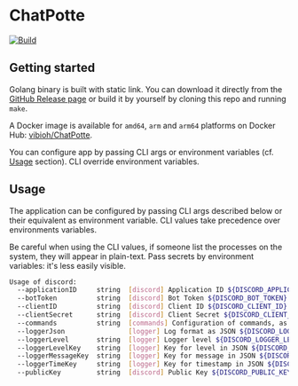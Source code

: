 # ChatPotte

[![Build](https://github.com/ViBiOh/ChatPotte/workflows/Build/badge.svg)](https://github.com/ViBiOh/ChatPotte/actions)

## Getting started

Golang binary is built with static link. You can download it directly from the [GitHub Release page](https://github.com/ViBiOh/ChatPotte/releases) or build it by yourself by cloning this repo and running `make`.

A Docker image is available for `amd64`, `arm` and `arm64` platforms on Docker Hub: [vibioh/ChatPotte](https://hub.docker.com/r/vibioh/ChatPotte/tags).

You can configure app by passing CLI args or environment variables (cf. [Usage](#usage) section). CLI override environment variables.

## Usage

The application can be configured by passing CLI args described below or their equivalent as environment variable. CLI values take precedence over environments variables.

Be careful when using the CLI values, if someone list the processes on the system, they will appear in plain-text. Pass secrets by environment variables: it's less easily visible.

```bash
Usage of discord:
  --applicationID     string  [discord] Application ID ${DISCORD_APPLICATION_ID}
  --botToken          string  [discord] Bot Token ${DISCORD_BOT_TOKEN}
  --clientID          string  [discord] Client ID ${DISCORD_CLIENT_ID}
  --clientSecret      string  [discord] Client Secret ${DISCORD_CLIENT_SECRET}
  --commands          string  [commands] Configuration of commands, as JSON string ${DISCORD_COMMANDS}
  --loggerJson                [logger] Log format as JSON ${DISCORD_LOGGER_JSON} (default false)
  --loggerLevel       string  [logger] Logger level ${DISCORD_LOGGER_LEVEL} (default "INFO")
  --loggerLevelKey    string  [logger] Key for level in JSON ${DISCORD_LOGGER_LEVEL_KEY} (default "level")
  --loggerMessageKey  string  [logger] Key for message in JSON ${DISCORD_LOGGER_MESSAGE_KEY} (default "msg")
  --loggerTimeKey     string  [logger] Key for timestamp in JSON ${DISCORD_LOGGER_TIME_KEY} (default "time")
  --publicKey         string  [discord] Public Key ${DISCORD_PUBLIC_KEY}
```

